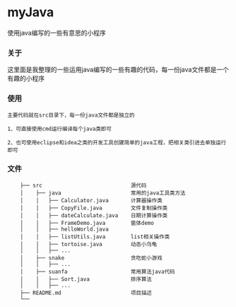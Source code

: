 # myJava

使用java编写的一些有意思的小程序

### 关于

这里面是我整理的一些运用java编写的一些有趣的代码，每一份java文件都是一个有趣的小程序

### 使用
    
    主要代码就在src目录下，每一份java文件都是独立的
    
    1、可直接使用cmd运行编译每个java类即可
    
    2、也可使用eclipse和idea之类的开发工具创建简单的java工程，把相关类引进去单独运行即可
   
### 文件
    
   
        ├── src                            源代码
        │    ├── java                      常用的java工具类方法
        │    │   ├── Calculator.java       计算器操作类
        │    │   ├── CopyFile.java         文件复制操作类
        │    │   ├── dateCalculate.java    日期计算操作类
        │    │   ├── FrameDemo.java        窗体demo
        │    │   ├── helloWorld.java       
        │    │   ├── listUtils.java        list相关操作类
        │    │   ├── tortoise.java         动态小乌龟
        │    │   ├── ...
        │    ├── snake                     贪吃蛇小游戏
        │    │   ├── ...
        │    ├── suanfa                    常用算法java代码
        │    │   ├── Sort.java             排序算法
        │    │   ├── ...
        ├── README.md                      项目描述
        └──
   